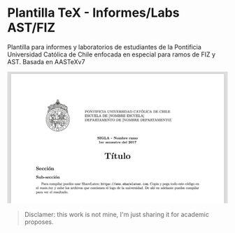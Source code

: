 # Plantilla TeX - Informes/Labs AST/FIZ

Plantilla para informes y laboratorios de estudiantes de la Pontificia Universidad Católica de Chile enfocada en especial para ramos de FIZ y AST. Basada en AASTeXv7

![Document Preview](preview.png "Preview")

> Disclamer: this work is not mine, I'm just sharing it for academic proposes.
